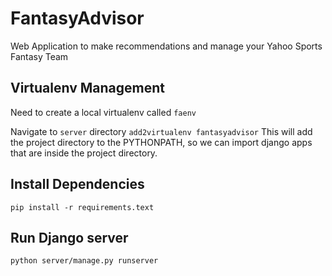 # FantasyAdvisor
Web Application to make recommendations and manage your Yahoo Sports Fantasy Team

## Virtualenv Management

Need to create a local virtualenv called `faenv`

Navigate to `server` directory
`add2virtualenv fantasyadvisor`
This will add the project directory to the PYTHONPATH, so we can import django
apps that are inside the project directory.

## Install Dependencies

`pip install -r requirements.text`

## Run Django server

`python server/manage.py runserver`
